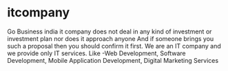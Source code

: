 # itcompany
Go Business india it company does not deal in any kind of investment or investment plan nor does it approach anyone And if someone brings you such a proposal then you should confirm it first. We are an IT company and we provide only IT services. Like -Web Development, Software Development, Mobile Application Development, Digital Marketing Services
